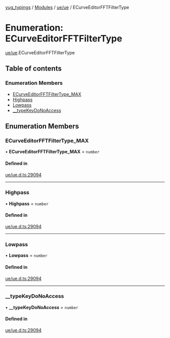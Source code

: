 [yug_typings](../README.md) / [Modules](../modules.md) / [ue/ue](../modules/ue_ue.md) / ECurveEditorFFTFilterType

# Enumeration: ECurveEditorFFTFilterType

[ue/ue](../modules/ue_ue.md).ECurveEditorFFTFilterType

## Table of contents

### Enumeration Members

- [ECurveEditorFFTFilterType\_MAX](ue_ue.ECurveEditorFFTFilterType.md#ecurveeditorfftfiltertype_max)
- [Highpass](ue_ue.ECurveEditorFFTFilterType.md#highpass)
- [Lowpass](ue_ue.ECurveEditorFFTFilterType.md#lowpass)
- [\_\_typeKeyDoNoAccess](ue_ue.ECurveEditorFFTFilterType.md#__typekeydonoaccess)

## Enumeration Members

### ECurveEditorFFTFilterType\_MAX

• **ECurveEditorFFTFilterType\_MAX** = `number`

#### Defined in

[ue/ue.d.ts:29094](https://github.com/YugMetaverse/yug_typings/blob/25cad34/ue/ue.d.ts#L29094)

___

### Highpass

• **Highpass** = `number`

#### Defined in

[ue/ue.d.ts:29094](https://github.com/YugMetaverse/yug_typings/blob/25cad34/ue/ue.d.ts#L29094)

___

### Lowpass

• **Lowpass** = `number`

#### Defined in

[ue/ue.d.ts:29094](https://github.com/YugMetaverse/yug_typings/blob/25cad34/ue/ue.d.ts#L29094)

___

### \_\_typeKeyDoNoAccess

• **\_\_typeKeyDoNoAccess** = `number`

#### Defined in

[ue/ue.d.ts:29094](https://github.com/YugMetaverse/yug_typings/blob/25cad34/ue/ue.d.ts#L29094)
